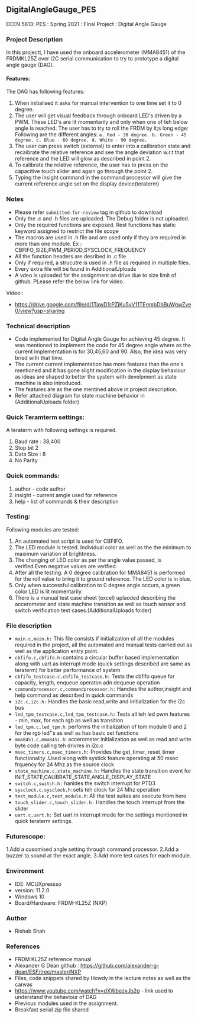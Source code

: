 ## DigitalAngleGauge_PES
ECEN 5813: PES : Spring 2021 : Final Project : Digital Angle Gauge

### Project Description
In this projectt, I have used the onboard accelerometer (MMA8451) of the FRDMKL25Z over I2C serial communication to try to prototype a digital angle gauge (DAG).
#### Features:
The DAG has following features:
1. When initialised it asks for manual intervention to one time set it to 0 degree.
2. The user will get visual feedback through onboard LED's driven by a PWM. These LED's are lit momentarily and only when one of teh below angle is reached. The user has to try to roll the FRDM by it;s long edge:
Following are the different angles:
`
    a. Red - 30 degree.
    b. Green - 45 degree.
    c. Blue - 60 degree.
    d. White - 90 degree.
`
3. The user can press switch (external) to enter into a calibration state and recaibrate the relative reference and see the angle deviation w.r.t that reference and the LED will glow as described in point 2.
4. To calibrate the relative reference, the user has to press on the capacitive touch slider and again go through the point 2.
5. Typing the insight command in the command processor will give the current reference angle set on the display device(teraterm)

### Notes
* Please refer `submitted-for-review` tag in github to download
* Only the .c and .h files are uploaded. The Debug folder is not uploaded.
* Only the required functions are exposed. Rest functions has static keyword assigned to restrict the file scope
* The macros are used in .h file and are used only if they are required in more than one module. Ex : CBFIFO_SIZE,PWM_PERIOD,SYSCLOCK_FREQUENCY
* All the function headers are desribed in .c file
* Only if required, a strucutre is used in .h file as required in multiple files.
* Every extra file will be found in AdditionalUploads
* A vdeo is uploaded for the assignment on drive due to size limit of github. PLease refer the below link for video.

Video::
* https://drive.google.com/file/d/1TawD1rPZjKu5vV11TEgmbDbBuWgwZve0/view?usp=sharing

### Technical description
* Code implemented for Digital Angle Gauge for achieving 45 degree. It was mentioned to implement the code for 45 degree angle where as the current implementation is for 30,45,60 and 90. Also, the idea was very bried with that time.
* The current current implementation has more features than the one's mentioned and it has gone slight modification in the display behaviour as ideas are shaped to better the system with develpment as state machine is also introduced.
* The features are as the one mentined above in project description.
* Refer attached diagram for state machine behavior in (AdditionalUploads folder)

### Quick Teramterm settings:
A teraterm with following settings is required.
1. Baud rate : 38,400
2. Stop bit 2
3. Data Size : 8
4. No Parity

### Quick commands:
1. author - code author
2. insight - current amgle used for reference
3. help - list of commands & their description

### Testing:
Following modules are tested:
1. An automated test script is used for CBFIFO.
2. The LED module is tested. Individual color as well as the the minimum to maximum variation of brightness.
3. The changing of LED color as per the angle value passed, is verified.Even negative values are verified.
4. After all the testing. A 0 degree calibration for MMA8451 is performed for the roll value to bring it to ground reference. The LED color is in blue.
5. Only when successful calibration to 0 degree angle occurs, a green color LED is lit momentarily.
6. There is a manual test case sheet (excel) uplaoded describing the accerometer and state machine transition as well as touch sensor and switch verification test cases.(AdditionalUploads folder)


### File description
* `main.c,main.h:` This file consists if initialization of all the modules required in the project, all the automated and manual tests carried out as well as the application entry point.
* `cbfifo.c,cbfifo.h:`contains a circular buffer based implementation along with uart as interrupt mode (quick settings described are same as teraterm) for better performance of system
* `cbfifo_testcase.c,cbfifo_testcase.h:` Tests the cbfifo queue for capacity, length, enqueue operaton adn dequeue operation
* `commandprocessor.c,commandprocessor.h:` Handles the author,insight and help command as described in quick commands
* `i2c.c,i2c.h:` Handles the basic read,write and initialization for the i2c bus
* `led_tpm_testcase.c,led_tpm_testcase.h:` Tests all teh led pwm features - min, max, for each rgb as well as transition
* `led_tpm.c,led_tpm.h`: performs the initialization of tom module 0 and 2 for the rgb led''s as well as has basic set functions
* `mma8451.c,mma8451.h`: accerometer initialization as well as read and write byte code calling teh drivres in i2c.c
* `msec_timers.c,msec_timers.h:` Provides the get_timer, reset_timer functionality .Used along with systick feature operating at 50 msec frquency for 24 Mhz as the source clock
* `state_machine.c,state_machine.h:` Handles the state transition event for INIT_STATE,CALIBRATE_STATE,ANGLE_DISPLAY_STATE
* `switch.c,switch.h:` hanldes the switch interrupt for PTD3
* `sysclock.c,sysclock.h:`sets teh clock for 24 Mhz operation
* `test_module.c,test_module.h`: All the test suites are execute from here
* `touch_slider.c,touch_slider.h:` Handles the touch interrupt from the slider
* `uart.c,uart.h:` Set uart in interrupt mode for the settings mentioned in quick teraterm settings.

### Futurescope:
1.Add a cusomised angle setting through command processor.
2.Add a buzzer to sound at the exact angle.
3.Add more test cases for each module.

### Environment
* IDE: MCUXpressso
* version: 11.2.0
* Windows 10
* Board/Hardware: FRDM-KL25Z (NXP)

### Author
* Rishab Shah

### References
* FRDM KL25Z reference manual
* Alexander G Dean github : https://github.com/alexander-g-dean/ESF/tree/master/NXP
* Files, code snippets shared by Howdy in the lecture notes as well as the canvas
* https://www.youtube.com/watch?v=dXWbezxJb2g - link used to understand the behaviour of DAG
* Previous modules used in the assignment.
* Breakfast serial zip file shared
